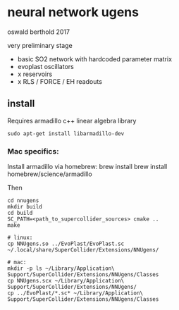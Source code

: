 
# neural network ugens

oswald berthold 2017

very preliminary stage

 - basic SO2 network with hardcoded parameter matrix
 - evoplast oscillators
 - x reservoirs
 - x RLS / FORCE / EH readouts

## install

Requires armadillo c++ linear algebra library

    sudo apt-get install libarmadillo-dev

### Mac specifics:
Install armadillo via homebrew:
    brew install brew install homebrew/science/armadillo


Then 

    cd nnugens
    mkdir build
    cd build
    SC_PATH=<path_to_supercollider_sources> cmake ..
    make

    # linux:
    cp NNUgens.so ../EvoPlast/EvoPlast.sc ~/.local/share/SuperCollider/Extensions/NNUgens/

    # mac:
    mkdir -p ls ~/Library/Application\ Support/SuperCollider/Extensions/NNUgens/Classes
    cp NNUgens.scx ~/Library/Application\ Support/SuperCollider/Extensions/NNUgens/
    cp ../EvoPlast/*.sc* ~/Library/Application\ Support/SuperCollider/Extensions/NNUgens/Classes



